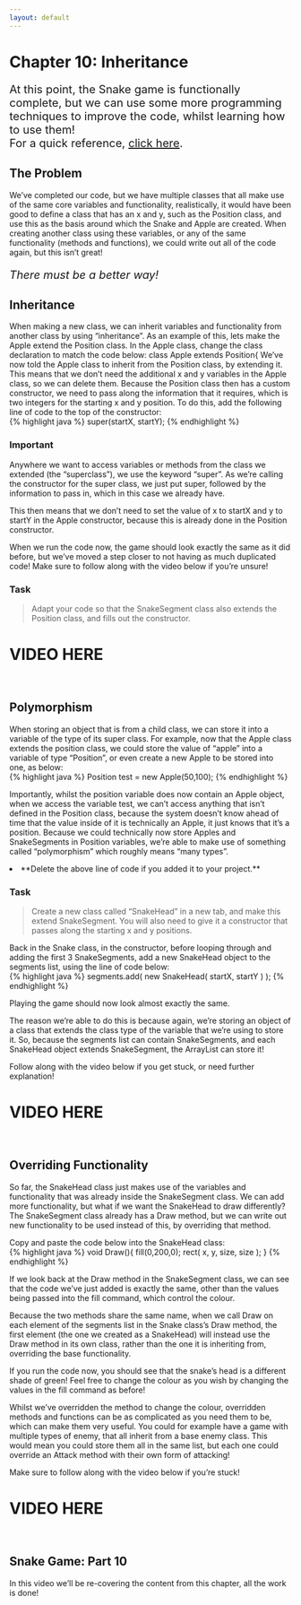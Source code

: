 ```yaml
---
layout: default
---
```


<h1>Chapter 10: Inheritance</h1>
<p style="font-size:20px">
At this point, the Snake game is functionally complete, but we can use some more programming techniques to improve the code, whilst learning how to use them!
<br>
For a quick reference, <a href="../QuickReference/inheritance">click here</a>.
<br></p>

<h2>The Problem</h2>
We’ve completed our code, but we have multiple classes that all make use of the same core variables and functionality, realistically, it would have been good to define a class that has an x and y, such as the Position class, and use this as the basis around which the Snake and Apple are created. When creating another class using these variables, or any of the same functionality (methods and functions), we could write out all of the code again, but this isn’t great!

<p style="font-size:20px"><i>There must be a better way!</i></p>



<h2 id="inheritance">Inheritance</h2>
When making a new class, we can inherit variables and functionality from another class by using “inheritance”. As an example of this, lets make the Apple extend the Position class.
In the Apple class, change the class declaration to match the code below:
class Apple extends Position{
We’ve now told the Apple class to inherit from the Position class, by extending it. This means that we don’t need the additional x and y variables in the Apple class, so we can delete them.
Because the Position class then has a custom constructor, we need to pass along the information that it requires, which is two integers for the starting x and y position.
To do this, add the following line of code to the top of the constructor:<br>
{% highlight java %}
    super(startX, startY);
{% endhighlight %}

<h3>Important</h3>
Anywhere we want to access variables or methods from the class we extended (the “superclass”), we use the keyword “super”. As we’re calling the constructor for the super class, we just put super, followed by the information to pass in, which in this case we already have.

This then means that we don’t need to set the value of x to startX and y to startY in the Apple constructor, because this is already done in the Position constructor. 

When we run the code now, the game should look exactly the same as it did before, but we’ve moved a step closer to not having as much duplicated code! Make sure to follow along with the video below if you’re unsure!


<h3>Task</h3>
<blockquote>Adapt your code so that the SnakeSegment class also extends the Position class, and fills out the constructor.</blockquote>

<h1>
VIDEO HERE</h1>


<br>
<h2 id="polymorphism">Polymorphism</h2>
When storing an object that is from a child class, we can store it into a variable of the type of its super class.
For example, now that the Apple class extends the position class, we could store the value of “apple” into a variable of type “Position”, or even create a new Apple to be stored into one, as below:<br>
{% highlight java %}
Position test = new Apple(50,100);
{% endhighlight %}

Importantly, whilst the position variable does now contain an Apple object, when we access the variable test, we can’t access anything that isn’t defined in the Position class, because the system doesn’t know ahead of time that the value inside of it is technically an Apple, it just knows that it’s a position.
Because we could technically now store Apples and SnakeSegments in Position variables, we’re able to make use of something called “polymorphism” which roughly means “many types”.


<li>**Delete the above line of code if you added it to your project.**</li>


<h3>Task</h3>
<blockquote>Create a new class called “SnakeHead” in a new tab, and make this extend SnakeSegment. You will also need to give it a constructor that passes along the starting x and y positions.</blockquote>


Back in the Snake class, in the constructor, before looping through and adding the first 3 SnakeSegments, add a new SnakeHead object to the segments list, using the line of code below:<br>
{% highlight java %}
segments.add( new SnakeHead( startX, startY ) );
{% endhighlight %}

Playing the game should now look almost exactly the same. 

The reason we’re able to do this is because again, we’re storing an object of a class that extends the class type of the variable that we’re using to store it. So, because the segments list can contain SnakeSegments, and each SnakeHead object extends SnakeSegment, the ArrayList can store it!

Follow along with the video below if you get stuck, or need further explanation!

<h1>
VIDEO HERE
</h1>


<br>
<h2 id="overriding_functionality">Overriding Functionality</h2>
So far, the SnakeHead class just makes use of the variables and functionality that was already inside the SnakeSegment class. We can add more functionality, but what if we want the SnakeHead to draw differently? The SnakeSegment class already has a Draw method, but we can write out new functionality to be used instead of this, by overriding that method.

Copy and paste the code below into the SnakeHead class:<br>
{% highlight java %}
void Draw(){
    fill(0,200,0);
    rect( x, y, size, size );
}
{% endhighlight %}


If we look back at the Draw method in the SnakeSegment class, we can see that the code we’ve just added is exactly the same, other than the values being passed into the fill command, which control the colour.

Because the two methods share the same name, when we call Draw on each element of the segments list in the Snake class’s Draw method, the first element (the one we created as a SnakeHead) will instead use the Draw method in its own class, rather than the one it is inheriting from, overriding the base functionality.

If you run the code now, you should see that the snake’s head is a different shade of green!
Feel free to change the colour as you wish by changing the values in the fill command as before!

Whilst we’ve overridden the method to change the colour, overridden methods and functions can be as complicated as you need them to be, which can make them very useful. You could for example have a game with multiple types of enemy, that all inherit from a base enemy class. This would mean you could store them all in the same list, but each one could override an Attack method with their own form of attacking!

Make sure to follow along with the video below if you’re stuck! 

<h1>VIDEO HERE</h1>

<br>
<h2 id="snake_video">Snake Game: Part 10</h2>
In this video we’ll be re-covering the content from this chapter, all the work is done!
<div style="display: flex; justify-content: center; align-items: center; height: 100%;">
  <video width="600" controls style="max-width: 100%;">
    <source src="{{ site.baseurl }}/Videos/SnakeChapter10.mp4" type="video/mp4">
    Your browser does not support the video tag.
  </video>
</div>

<br>
<h2>Summary</h2>
We're now done with the Snake game! There are more things we could change, so feel free to be creative with your game. Change the colours, add more apples, add more players, add a score indicator, anything you'd like! And make sure to look back through the additional pages you might have missed throughout the course below!

If you're unsure where to get started adding new features, or how to get back on track when there's errors in your code, make sure to continue on to chapters 11 and 12!


<br>
<h2>Explore</h2>
<ul>

</ul>

<p style="font-size: 30px; text-align: right;"><a href="./implementing_a_feature">Chapter 11 >></a></p>

<br>
<br>
<br>

	{% include quiz_script.html %}